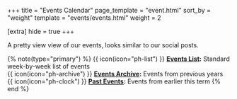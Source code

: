 +++
title = "Events Calendar"
page_template = "event.html"
sort_by = "weight"
template = "events/events.html"
weight = 2

[extra]
hide = true
+++

A pretty view view of our events, looks similar to our social posts.

<!-- more -->

{% note(type="primary") %}
{{ icon(icon="ph-list") }} **[Events List](@/events/_index.md):** Standard week-by-week list of events  
{{ icon(icon="ph-archive") }} **[Events Archive](@/events/archive/_index.md):** Events from previous years  
{{ icon(icon="ph-clock") }} **[Past Events](@/events/archive/calendar.md):** Events from earlier this term
{% end %}